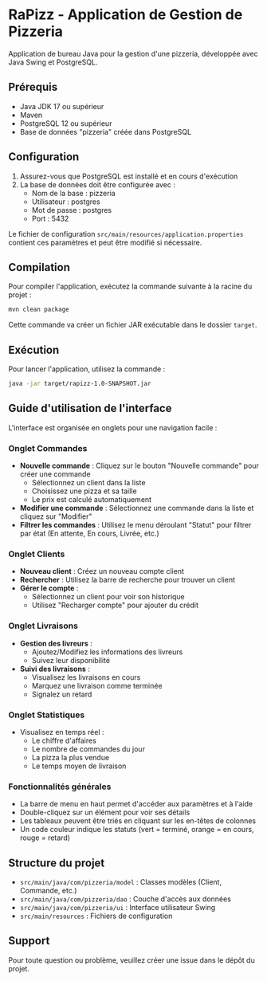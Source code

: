 # RaPizz - Application de Gestion de Pizzeria

Application de bureau Java pour la gestion d'une pizzeria, développée avec Java Swing et PostgreSQL.

## Prérequis

- Java JDK 17 ou supérieur
- Maven
- PostgreSQL 12 ou supérieur
- Base de données "pizzeria" créée dans PostgreSQL

## Configuration

1. Assurez-vous que PostgreSQL est installé et en cours d'exécution
2. La base de données doit être configurée avec :
   - Nom de la base : pizzeria
   - Utilisateur : postgres
   - Mot de passe : postgres
   - Port : 5432

Le fichier de configuration `src/main/resources/application.properties` contient ces paramètres et peut être modifié si nécessaire.

## Compilation

Pour compiler l'application, exécutez la commande suivante à la racine du projet :

```bash
mvn clean package
```

Cette commande va créer un fichier JAR exécutable dans le dossier `target`.

## Exécution

Pour lancer l'application, utilisez la commande :

```bash
java -jar target/rapizz-1.0-SNAPSHOT.jar
```

## Guide d'utilisation de l'interface

L'interface est organisée en onglets pour une navigation facile :

### Onglet Commandes
- **Nouvelle commande** : Cliquez sur le bouton "Nouvelle commande" pour créer une commande
  - Sélectionnez un client dans la liste
  - Choisissez une pizza et sa taille
  - Le prix est calculé automatiquement
- **Modifier une commande** : Sélectionnez une commande dans la liste et cliquez sur "Modifier"
- **Filtrer les commandes** : Utilisez le menu déroulant "Statut" pour filtrer par état (En attente, En cours, Livrée, etc.)

### Onglet Clients
- **Nouveau client** : Créez un nouveau compte client
- **Rechercher** : Utilisez la barre de recherche pour trouver un client
- **Gérer le compte** : 
  - Sélectionnez un client pour voir son historique
  - Utilisez "Recharger compte" pour ajouter du crédit

### Onglet Livraisons
- **Gestion des livreurs** :
  - Ajoutez/Modifiez les informations des livreurs
  - Suivez leur disponibilité
- **Suivi des livraisons** :
  - Visualisez les livraisons en cours
  - Marquez une livraison comme terminée
  - Signalez un retard

### Onglet Statistiques
- Visualisez en temps réel :
  - Le chiffre d'affaires
  - Le nombre de commandes du jour
  - La pizza la plus vendue
  - Le temps moyen de livraison

### Fonctionnalités générales
- La barre de menu en haut permet d'accéder aux paramètres et à l'aide
- Double-cliquez sur un élément pour voir ses détails
- Les tableaux peuvent être triés en cliquant sur les en-têtes de colonnes
- Un code couleur indique les statuts (vert = terminé, orange = en cours, rouge = retard)

## Structure du projet

- `src/main/java/com/pizzeria/model` : Classes modèles (Client, Commande, etc.)
- `src/main/java/com/pizzeria/dao` : Couche d'accès aux données
- `src/main/java/com/pizzeria/ui` : Interface utilisateur Swing
- `src/main/resources` : Fichiers de configuration

## Support

Pour toute question ou problème, veuillez créer une issue dans le dépôt du projet. 